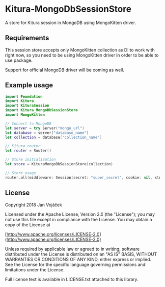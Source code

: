 # Kitura-MongoDbSessionStore

A store for Kitura session in MongoDB using MongoKitten driver.

## Requirements
This session store accepts only MongoKitten collection as DI to work with right now, so you need to be using 
MongoKitten driver in order to be able to use package.

Support for official MongoDB driver will be coming as well.

## Example usage

```swift
import Foundation
import Kitura
import KituraSession
import Kitura_MongoDbSessionStore
import MongoKitten

// Connect to MongoDB
let server = try Server("mongo_url")
let database = server["database_name"]
let collection = database["collection_name"]

// Kitura router
let router = Router()

// Store initialization
let store = KituraMongoDbSessionStore(collection)

// Store usage
router.all(middleware: Session(secret: "super_secret", cookie: nil, store: store))
```

## License
Copyright 2018 Jan Vojáček

Licensed under the Apache License, Version 2.0 (the "License");
you may not use this file except in compliance with the License.
You may obtain a copy of the License at

[http://www.apache.org/licenses/LICENSE-2.0](http://www.apache.org/licenses/LICENSE-2.0)

Unless required by applicable law or agreed to in writing, software
distributed under the License is distributed on an "AS IS" BASIS,
WITHOUT WARRANTIES OR CONDITIONS OF ANY KIND, either express or implied.
See the License for the specific language governing permissions and
limitations under the License.

Full license text is available in LICENSE.txt attached to this library.
